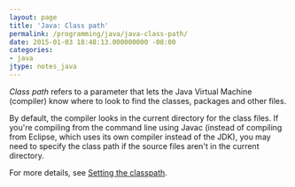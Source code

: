 ```yaml
---
layout: page
title: 'Java: Class path'
permalink: /programming/java/java-class-path/
date: 2015-01-03 18:48:13.000000000 -08:00
categories:
- java
jtype: notes_java
---
```



_Class path_ refers to a parameter that lets the Java Virtual Machine (compiler) know where to look to find the classes, packages and other files.

By default, the compiler looks in the current directory for the class files. If you're compiling from the command line using Javac (instead of compiling from Eclipse, which uses its own compiler instead of the JDK), you may need to specify the class path if the source files aren't in the current directory.

For more details, see [Setting the classpath](http://docs.oracle.com/javase/7/docs/technotes/tools/solaris/classpath.html).